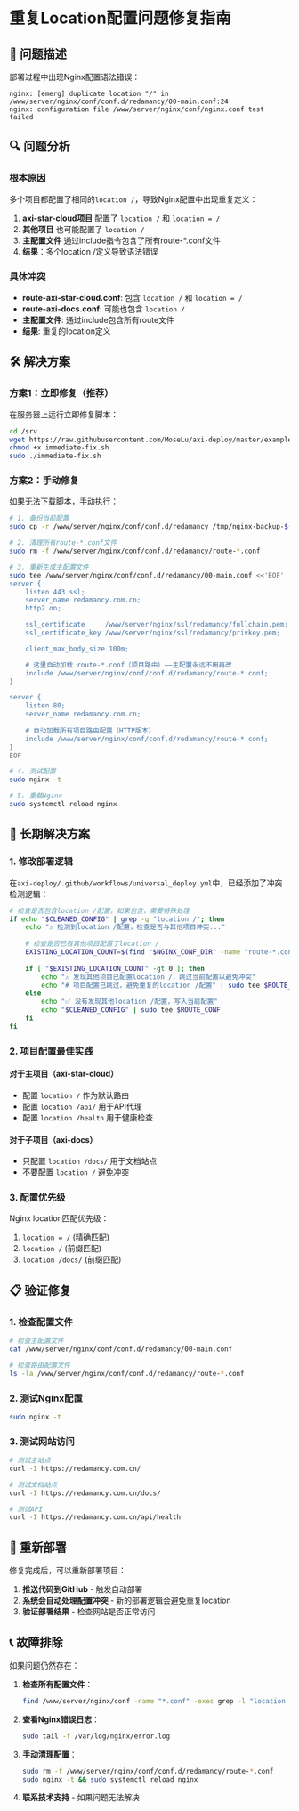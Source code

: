 # 重复Location配置问题修复指南

## 🚨 问题描述

部署过程中出现Nginx配置语法错误：

```
nginx: [emerg] duplicate location "/" in /www/server/nginx/conf/conf.d/redamancy/00-main.conf:24
nginx: configuration file /www/server/nginx/conf/nginx.conf test failed
```

## 🔍 问题分析

### 根本原因
多个项目都配置了相同的`location /`，导致Nginx配置中出现重复定义：

1. **axi-star-cloud项目** 配置了 `location /` 和 `location = /`
2. **其他项目** 也可能配置了 `location /`
3. **主配置文件** 通过include指令包含了所有route-*.conf文件
4. **结果**：多个location /定义导致语法错误

### 具体冲突
- **route-axi-star-cloud.conf**: 包含 `location /` 和 `location = /`
- **route-axi-docs.conf**: 可能也包含 `location /`
- **主配置文件**: 通过include包含所有route文件
- **结果**: 重复的location定义

## 🛠️ 解决方案

### 方案1：立即修复（推荐）

在服务器上运行立即修复脚本：

```bash
cd /srv
wget https://raw.githubusercontent.com/MoseLu/axi-deploy/master/examples/configs/immediate-fix.sh
chmod +x immediate-fix.sh
sudo ./immediate-fix.sh
```

### 方案2：手动修复

如果无法下载脚本，手动执行：

```bash
# 1. 备份当前配置
sudo cp -r /www/server/nginx/conf/conf.d/redamancy /tmp/nginx-backup-$(date +%Y%m%d_%H%M%S)

# 2. 清理所有route-*.conf文件
sudo rm -f /www/server/nginx/conf/conf.d/redamancy/route-*.conf

# 3. 重新生成主配置文件
sudo tee /www/server/nginx/conf/conf.d/redamancy/00-main.conf <<'EOF'
server {
    listen 443 ssl;
    server_name redamancy.com.cn;
    http2 on;

    ssl_certificate     /www/server/nginx/ssl/redamancy/fullchain.pem;
    ssl_certificate_key /www/server/nginx/ssl/redamancy/privkey.pem;

    client_max_body_size 100m;

    # 这里自动加载 route-*.conf（项目路由）——主配置永远不用再改
    include /www/server/nginx/conf/conf.d/redamancy/route-*.conf;
}

server {
    listen 80;
    server_name redamancy.com.cn;
    
    # 自动加载所有项目路由配置（HTTP版本）
    include /www/server/nginx/conf/conf.d/redamancy/route-*.conf;
}
EOF

# 4. 测试配置
sudo nginx -t

# 5. 重载Nginx
sudo systemctl reload nginx
```

## 🔧 长期解决方案

### 1. 修改部署逻辑

在`axi-deploy/.github/workflows/universal_deploy.yml`中，已经添加了冲突检测逻辑：

```bash
# 检查是否包含location /配置，如果包含，需要特殊处理
if echo "$CLEANED_CONFIG" | grep -q "location /"; then
    echo "⚠️ 检测到location /配置，检查是否与其他项目冲突..."
    
    # 检查是否已有其他项目配置了location /
    EXISTING_LOCATION_COUNT=$(find "$NGINX_CONF_DIR" -name "route-*.conf" -exec grep -l "location /" {} \; | wc -l)
    
    if [ "$EXISTING_LOCATION_COUNT" -gt 0 ]; then
        echo "⚠️ 发现其他项目已配置location /，跳过当前配置以避免冲突"
        echo "# 项目配置已跳过，避免重复的location /配置" | sudo tee $ROUTE_CONF
    else
        echo "✅ 没有发现其他location /配置，写入当前配置"
        echo "$CLEANED_CONFIG" | sudo tee $ROUTE_CONF
    fi
fi
```

### 2. 项目配置最佳实践

#### 对于主项目（axi-star-cloud）
- 配置 `location /` 作为默认路由
- 配置 `location /api/` 用于API代理
- 配置 `location /health` 用于健康检查

#### 对于子项目（axi-docs）
- 只配置 `location /docs/` 用于文档站点
- 不要配置 `location /` 避免冲突

### 3. 配置优先级

Nginx location匹配优先级：
1. `location = /` (精确匹配)
2. `location /` (前缀匹配)
3. `location /docs/` (前缀匹配)

## 📋 验证修复

### 1. 检查配置文件
```bash
# 检查主配置文件
cat /www/server/nginx/conf/conf.d/redamancy/00-main.conf

# 检查路由配置文件
ls -la /www/server/nginx/conf/conf.d/redamancy/route-*.conf
```

### 2. 测试Nginx配置
```bash
sudo nginx -t
```

### 3. 测试网站访问
```bash
# 测试主站点
curl -I https://redamancy.com.cn/

# 测试文档站点
curl -I https://redamancy.com.cn/docs/

# 测试API
curl -I https://redamancy.com.cn/api/health
```

## 🚀 重新部署

修复完成后，可以重新部署项目：

1. **推送代码到GitHub** - 触发自动部署
2. **系统会自动处理配置冲突** - 新的部署逻辑会避免重复location
3. **验证部署结果** - 检查网站是否正常访问

## 📞 故障排除

如果问题仍然存在：

1. **检查所有配置文件**：
   ```bash
   find /www/server/nginx/conf -name "*.conf" -exec grep -l "location /" {} \;
   ```

2. **查看Nginx错误日志**：
   ```bash
   sudo tail -f /var/log/nginx/error.log
   ```

3. **手动清理配置**：
   ```bash
   sudo rm -f /www/server/nginx/conf/conf.d/redamancy/route-*.conf
   sudo nginx -t && sudo systemctl reload nginx
   ```

4. **联系技术支持** - 如果问题无法解决
